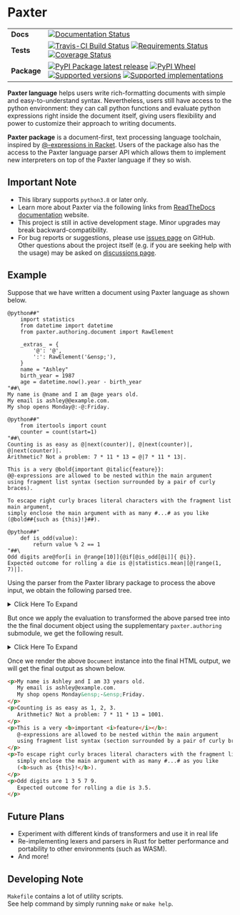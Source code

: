 # Paxter

<table>
    <tbody>
        <tr class="odd">
            <td><b>Docs</b></td>
            <td>
                <a href="https://readthedocs.org/projects/paxter"><img src="https://readthedocs.org/projects/paxter/badge/?style=flat" alt="Documentation Status" /></a>
            </td>
        </tr>
        <tr class="even">
            <td><b>Tests</b></td>
            <td>
                <div class="line-block">
                    <a href="https://travis-ci.com/abhabongse/paxter"><img src="https://api.travis-ci.com/abhabongse/paxter.svg?branch=main" alt="Travis-CI Build Status" /></a>
                    <a href="https://requires.io/github/abhabongse/paxter/requirements/?branch=main"><img src="https://requires.io/github/abhabongse/paxter/requirements.svg?branch=main" alt="Requirements Status" /></a>
                    <a href="https://codecov.io/github/abhabongse/paxter"><img src="https://codecov.io/github/abhabongse/paxter/coverage.svg?branch=main" alt="Coverage Status" /></a>
                </div>
            </td>
        </tr>
        <tr class="odd">
            <td><b>Package</b></td>
            <td>
                <div class="line-block">
                    <a href="https://pypi.org/project/paxter"><img src="https://img.shields.io/pypi/v/paxter.svg" alt="PyPI Package latest release" /></a>
                    <a href="https://pypi.org/project/paxter"><img src="https://img.shields.io/pypi/wheel/paxter.svg" alt="PyPI Wheel" /></a>
                    <a href="https://pypi.org/project/paxter"><img src="https://img.shields.io/pypi/pyversions/paxter.svg" alt="Supported versions" /></a>
                    <a href="https://pypi.org/project/paxter"><img src="https://img.shields.io/pypi/implementation/paxter.svg" alt="Supported implementations" /></a>
                </div>
            </td>
        </tr>
    </tbody>
</table>

**Paxter language** helps users write rich-formatting documents
with simple and easy-to-understand syntax.
Nevertheless, users still have access to the python environment:
they can call python functions and evaluate python expressions
right inside the document itself,
giving users flexibility and power to customize 
their approach to writing documents.

**Paxter package** is a document-first, text processing language toolchain,
inspired by [@-expressions in Racket](https://docs.racket-lang.org/scribble/reader.html).
Users of the package also has the access to the Paxter language parser API
which allows them to implement new interpreters on top of the Paxter language
if they so wish.

## Important Note

-   This library supports `python3.8` or later only.
-   Learn more about Paxter via the following links from
    [ReadTheDocs documentation](https://paxter.readthedocs.io/) website.
-   This project is still in active development stage.
    Minor upgrades may break backward-compatibility.
-   For bug reports or suggestions,
    please use [issues page](https://github.com/abhabongse/paxter/issues) on GitHub.
    Other questions about the project itself (e.g. if you are seeking help with the usage)
    may be asked on [discussions page](https://github.com/abhabongse/paxter/discussions).


## Example

Suppose that we have written a document using Paxter language as shown below.

```text
@python##"
    import statistics
    from datetime import datetime
    from paxter.authoring.document import RawElement

    _extras_ = {
        '@': '@',
        ':': RawElement('&ensp;'),
    }
    name = "Ashley"
    birth_year = 1987
    age = datetime.now().year - birth_year
"##\
My name is @name and I am @age years old.
My email is ashley@@example.com.
My shop opens Monday@:-@:Friday.

@python##"
    from itertools import count
    counter = count(start=1)
"##\
Counting is as easy as @|next(counter)|, @|next(counter)|, @|next(counter)|.
Arithmetic? Not a problem: 7 * 11 * 13 = @|7 * 11 * 13|.

This is a very @bold{important @italic{feature}}:
@@-expressions are allowed to be nested within the main argument
using fragment list syntax (section surrounded by a pair of curly braces).

To escape right curly braces literal characters with the fragment list main argument,
simply enclose the main argument with as many #...# as you like
(@bold##{such as {this}!}##).

@python##"
    def is_odd(value):
        return value % 2 == 1
"##\
Odd digits are@for[i in @range[10]]{@if[@is_odd[@i]]{ @i}}.
Expected outcome for rolling a die is @|statistics.mean|[@|range(1, 7)|].
```

Using the parser from the Paxter library package to process the above input,
we obtain the following parsed tree.

<details>
<summary>Click Here To Expand</summary>

```python
FragmentSeq(
    start_pos=0,
    end_pos=1131,
    children=[
        Command(
            start_pos=1,
            end_pos=233,
            phrase="python",
            phrase_enclosing=EnclosingPattern(left="", right=""),
            options=None,
            main_arg=Text(
                start_pos=10,
                end_pos=230,
                inner="\n    import statistics\n    from datetime import datetime\n\n    _extras_ = {\n        '@': '@',\n        '.': '\u200a',\n        ',': '\u2009',\n    }\n    name = \"Ashley\"\n    birth_year = 1987\n    age = datetime.now().year - birth_year\n",
                enclosing=EnclosingPattern(left='##"', right='"##'),
            ),
        ),
        Text(
            start_pos=233,
            end_pos=246,
            inner="\\\nMy name is ",
            enclosing=EnclosingPattern(left="", right=""),
        ),
        Command(
            start_pos=247,
            end_pos=251,
            phrase="name",
            phrase_enclosing=EnclosingPattern(left="", right=""),
            options=None,
            main_arg=None,
        ),
        Text(
            start_pos=251,
            end_pos=261,
            inner=" and I am ",
            enclosing=EnclosingPattern(left="", right=""),
        ),
        Command(
            start_pos=262,
            end_pos=265,
            phrase="age",
            phrase_enclosing=EnclosingPattern(left="", right=""),
            options=None,
            main_arg=None,
        ),
        Text(
            start_pos=265,
            end_pos=295,
            inner=" years old.\nMy email is ashley",
            enclosing=EnclosingPattern(left="", right=""),
        ),
        Command(
            start_pos=296,
            end_pos=297,
            phrase="@",
            phrase_enclosing=EnclosingPattern(left="", right=""),
            options=None,
            main_arg=None,
        ),
        Text(
            start_pos=297,
            end_pos=330,
            inner="example.com.\nMy shop opens Monday",
            enclosing=EnclosingPattern(left="", right=""),
        ),
        Command(
            start_pos=331,
            end_pos=332,
            phrase=",",
            phrase_enclosing=EnclosingPattern(left="", right=""),
            options=None,
            main_arg=None,
        ),
        Text(
            start_pos=332,
            end_pos=333,
            inner="-",
            enclosing=EnclosingPattern(left="", right=""),
        ),
        Command(
            start_pos=334,
            end_pos=335,
            phrase=",",
            phrase_enclosing=EnclosingPattern(left="", right=""),
            options=None,
            main_arg=None,
        ),
        Text(
            start_pos=335,
            end_pos=344,
            inner="Friday.\n\n",
            enclosing=EnclosingPattern(left="", right=""),
        ),
        Command(
            start_pos=345,
            end_pos=419,
            phrase="python",
            phrase_enclosing=EnclosingPattern(left="", right=""),
            options=None,
            main_arg=Text(
                start_pos=354,
                end_pos=416,
                inner="\n    from itertools import count\n    counter = count(start=1)\n",
                enclosing=EnclosingPattern(left='##"', right='"##'),
            ),
        ),
        Text(
            start_pos=419,
            end_pos=444,
            inner="\\\nCounting is as easy as ",
            enclosing=EnclosingPattern(left="", right=""),
        ),
        Command(
            start_pos=445,
            end_pos=460,
            phrase="next(counter)",
            phrase_enclosing=EnclosingPattern(left="|", right="|"),
            options=None,
            main_arg=None,
        ),
        Text(
            start_pos=460,
            end_pos=462,
            inner=", ",
            enclosing=EnclosingPattern(left="", right=""),
        ),
        Command(
            start_pos=463,
            end_pos=478,
            phrase="next(counter)",
            phrase_enclosing=EnclosingPattern(left="|", right="|"),
            options=None,
            main_arg=None,
        ),
        Text(
            start_pos=478,
            end_pos=480,
            inner=", ",
            enclosing=EnclosingPattern(left="", right=""),
        ),
        Command(
            start_pos=481,
            end_pos=496,
            phrase="next(counter)",
            phrase_enclosing=EnclosingPattern(left="|", right="|"),
            options=None,
            main_arg=None,
        ),
        Text(
            start_pos=496,
            end_pos=539,
            inner=".\nArithmetic? Not a problem: 7 * 11 * 13 = ",
            enclosing=EnclosingPattern(left="", right=""),
        ),
        Command(
            start_pos=540,
            end_pos=553,
            phrase="7 * 11 * 13",
            phrase_enclosing=EnclosingPattern(left="|", right="|"),
            options=None,
            main_arg=None,
        ),
        Text(
            start_pos=553,
            end_pos=571,
            inner=".\n\nThis is a very ",
            enclosing=EnclosingPattern(left="", right=""),
        ),
        Command(
            start_pos=572,
            end_pos=604,
            phrase="bold",
            phrase_enclosing=EnclosingPattern(left="", right=""),
            options=None,
            main_arg=FragmentSeq(
                start_pos=577,
                end_pos=603,
                children=[
                    Text(
                        start_pos=577,
                        end_pos=587,
                        inner="important ",
                        enclosing=EnclosingPattern(left="", right=""),
                    ),
                    Command(
                        start_pos=588,
                        end_pos=603,
                        phrase="italic",
                        phrase_enclosing=EnclosingPattern(left="", right=""),
                        options=None,
                        main_arg=FragmentSeq(
                            start_pos=595,
                            end_pos=602,
                            children=[
                                Text(
                                    start_pos=595,
                                    end_pos=602,
                                    inner="feature",
                                    enclosing=EnclosingPattern(left="", right=""),
                                )
                            ],
                            enclosing=EnclosingPattern(left="{", right="}"),
                        ),
                    ),
                ],
                enclosing=EnclosingPattern(left="{", right="}"),
            ),
        ),
        Text(
            start_pos=604,
            end_pos=606,
            inner=":\n",
            enclosing=EnclosingPattern(left="", right=""),
        ),
        Command(
            start_pos=607,
            end_pos=608,
            phrase="@",
            phrase_enclosing=EnclosingPattern(left="", right=""),
            options=None,
            main_arg=None,
        ),
        Text(
            start_pos=608,
            end_pos=898,
            inner="-expressions are allowed to be nested within the main argument\nusing fragment list syntax (section surrounded by a pair of curly braces).\n\nTo escape right curly braces literal characters with the fragment list main argument,\nsimply enclose the main argument with as many #...# as you like\n(",
            enclosing=EnclosingPattern(left="", right=""),
        ),
        Command(
            start_pos=899,
            end_pos=924,
            phrase="bold",
            phrase_enclosing=EnclosingPattern(left="", right=""),
            options=None,
            main_arg=FragmentSeq(
                start_pos=906,
                end_pos=921,
                children=[
                    Text(
                        start_pos=906,
                        end_pos=921,
                        inner="such as {this}!",
                        enclosing=EnclosingPattern(left="", right=""),
                    )
                ],
                enclosing=EnclosingPattern(left="##{", right="}##"),
            ),
        ),
        Text(
            start_pos=924,
            end_pos=928,
            inner=").\n\n",
            enclosing=EnclosingPattern(left="", right=""),
        ),
        Command(
            start_pos=929,
            end_pos=995,
            phrase="python",
            phrase_enclosing=EnclosingPattern(left="", right=""),
            options=None,
            main_arg=Text(
                start_pos=938,
                end_pos=992,
                inner="\n    def is_odd(value):\n        return value % 2 == 1\n",
                enclosing=EnclosingPattern(left='##"', right='"##'),
            ),
        ),
        Text(
            start_pos=995,
            end_pos=1011,
            inner="\\\nOdd digits are",
            enclosing=EnclosingPattern(left="", right=""),
        ),
        Command(
            start_pos=1012,
            end_pos=1055,
            phrase="for",
            phrase_enclosing=EnclosingPattern(left="", right=""),
            options=TokenSeq(
                start_pos=1016,
                end_pos=1031,
                children=[
                    Identifier(start_pos=1016, end_pos=1017, name="i"),
                    Identifier(start_pos=1018, end_pos=1020, name="in"),
                    Command(
                        start_pos=1022,
                        end_pos=1031,
                        phrase="range",
                        phrase_enclosing=EnclosingPattern(left="", right=""),
                        options=TokenSeq(
                            start_pos=1028,
                            end_pos=1030,
                            children=[Number(start_pos=1028, end_pos=1030, value=10)],
                        ),
                        main_arg=None,
                    ),
                ],
            ),
            main_arg=FragmentSeq(
                start_pos=1033,
                end_pos=1054,
                children=[
                    Command(
                        start_pos=1034,
                        end_pos=1054,
                        phrase="if",
                        phrase_enclosing=EnclosingPattern(left="", right=""),
                        options=TokenSeq(
                            start_pos=1037,
                            end_pos=1048,
                            children=[
                                Command(
                                    start_pos=1038,
                                    end_pos=1048,
                                    phrase="is_odd",
                                    phrase_enclosing=EnclosingPattern(
                                        left="", right=""
                                    ),
                                    options=TokenSeq(
                                        start_pos=1045,
                                        end_pos=1047,
                                        children=[
                                            Command(
                                                start_pos=1046,
                                                end_pos=1047,
                                                phrase="i",
                                                phrase_enclosing=EnclosingPattern(
                                                    left="", right=""
                                                ),
                                                options=None,
                                                main_arg=None,
                                            )
                                        ],
                                    ),
                                    main_arg=None,
                                )
                            ],
                        ),
                        main_arg=FragmentSeq(
                            start_pos=1050,
                            end_pos=1053,
                            children=[
                                Text(
                                    start_pos=1050,
                                    end_pos=1051,
                                    inner=" ",
                                    enclosing=EnclosingPattern(left="", right=""),
                                ),
                                Command(
                                    start_pos=1052,
                                    end_pos=1053,
                                    phrase="i",
                                    phrase_enclosing=EnclosingPattern(
                                        left="", right=""
                                    ),
                                    options=None,
                                    main_arg=None,
                                ),
                            ],
                            enclosing=EnclosingPattern(left="{", right="}"),
                        ),
                    )
                ],
                enclosing=EnclosingPattern(left="{", right="}"),
            ),
        ),
        Text(
            start_pos=1055,
            end_pos=1095,
            inner=".\nExpected outcome for rolling a die is ",
            enclosing=EnclosingPattern(left="", right=""),
        ),
        Command(
            start_pos=1096,
            end_pos=1129,
            phrase="statistics.mean",
            phrase_enclosing=EnclosingPattern(left="|", right="|"),
            options=TokenSeq(
                start_pos=1114,
                end_pos=1128,
                children=[
                    Command(
                        start_pos=1115,
                        end_pos=1128,
                        phrase="range(1, 7)",
                        phrase_enclosing=EnclosingPattern(left="|", right="|"),
                        options=None,
                        main_arg=None,
                    )
                ],
            ),
            main_arg=None,
        ),
        Text(
            start_pos=1129,
            end_pos=1131,
            inner=".\n",
            enclosing=EnclosingPattern(left="", right=""),
        ),
    ],
    enclosing=GlobalEnclosingPattern(),
)
```
</details>

But once we apply the evaluation to transformed the above parsed tree
into the the final document object using the supplementary
`paxter.authoring` submodule, we get the following result.

<details>
<summary>Click Here To Expand</summary>

```python
Document(
    blob=Fragments([
        Paragraph(
            blob=Fragments([
                "My name is Ashley and I am ",
                33,
                " years old.\nMy email is ashley@example.com.\nMy shop opens Monday",
                RawElement(blob="&ensp;"),
                "-",
                RawElement(blob="&ensp;"),
                "Friday.",
            ])
        ),
        Paragraph(
            blob=Fragments([
                "Counting is as easy as ",
                1,
                ", ",
                2,
                ", ",
                3,
                ".\nArithmetic? Not a problem: 7 * 11 * 13 = ",
                1001,
                ".",
            ])
        ),
        Paragraph(
            blob=Fragments([
                "This is a very ",
                Bold(blob=Fragments(["important ", Italic(blob=Fragments(["feature"]))])),
                ":\n@-expressions are allowed to be nested within the main argument\nusing fragment list syntax (section surrounded by a pair of curly braces).",
            ])
        ),
        Paragraph(
            blob=Fragments([
                "To escape right curly braces literal characters with the fragment list main argument,\nsimply enclose the main argument with as many #...# as you like\n(",
                Bold(blob=Fragments(["such as {this}!"])),
                ").",
            ]),
        ),
        Paragraph(
            blob=Fragments([
                "Odd digits are ",
                1,
                " ",
                3,
                " ",
                5,
                " ",
                7,
                " ",
                9,
                ".\nExpected outcome for rolling a die is ",
                3.5,
                ".",
            ]),
        ),
    ]),
)
```
</details>

Once we render the above `Document` instance into the final HTML output,
we will get the final output as shown below.

```html
<p>My name is Ashley and I am 33 years old.
   My email is ashley@example.com.
   My shop opens Monday&ensp;-&ensp;Friday.
</p>
<p>Counting is as easy as 1, 2, 3.
   Arithmetic? Not a problem: 7 * 11 * 13 = 1001.
</p>
<p>This is a very <b>important <i>feature</i></b>:
   @-expressions are allowed to be nested within the main argument
   using fragment list syntax (section surrounded by a pair of curly braces).
</p>
<p>To escape right curly braces literal characters with the fragment list main argument,
   simply enclose the main argument with as many #...# as you like
   (<b>such as {this}!</b>).
</p>
<p>Odd digits are 1 3 5 7 9.
   Expected outcome for rolling a die is 3.5.
</p>
```


## Future Plans

-   Experiment with different kinds of transformers and use it in real life
-   Re-implementing lexers and parsers in Rust for better performance
    and portability to other environments (such as WASM). 
-   And more!


## Developing Note

`Makefile` contains a lot of utility scripts.  
See help command by simply running `make` or `make help`.
